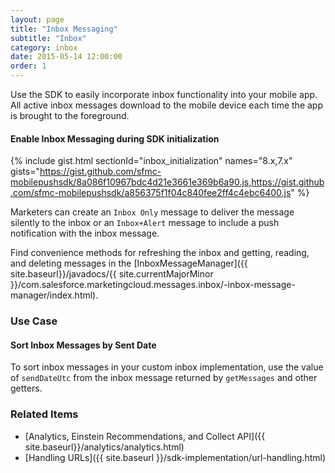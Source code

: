 ```yaml
---
layout: page
title: "Inbox Messaging"
subtitle: "Inbox"
category: inbox
date: 2015-05-14 12:00:00
order: 1
---
```

Use the SDK to easily incorporate inbox functionality into your mobile app. All active inbox messages download to the mobile device each time the app is brought to the foreground.

#### Enable Inbox Messaging during SDK initialization

{% include gist.html sectionId="inbox_initialization" names="8.x,7.x" gists="https://gist.github.com/sfmc-mobilepushsdk/8a086f10967bdc4d21e3661e369b6a90.js,https://gist.github.com/sfmc-mobilepushsdk/a856375f1f04c840fee2ff4c4ebc6400.js" %}

Marketers can create an `Inbox Only` message to deliver the message silently to the inbox or an `Inbox+Alert` message to include a push notification with the inbox message.

Find convenience methods for refreshing the inbox and getting, reading, and deleting messages in the [InboxMessageManager]({{ site.baseurl}}/javadocs/{{ site.currentMajorMinor }}/com.salesforce.marketingcloud.messages.inbox/-inbox-message-manager/index.html).

### Use Case
#### Sort Inbox Messages by Sent Date
To sort inbox messages in your custom inbox implementation, use the value of `sendDateUtc`  from the inbox message returned by `getMessages` and other getters.

### Related Items
* [Analytics, Einstein Recommendations, and Collect API]({{ site.baseurl}}/analytics/analytics.html)
* [Handling URLs]({{ site.baseurl }}/sdk-implementation/url-handling.html)
